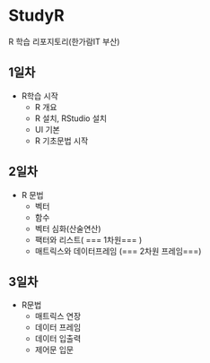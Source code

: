 # StudyR
R 학습 리포지토리(한가람IT 부산)

## 1일차
- R학습 시작
  - R 개요
  - R 설치, RStudio 설치
  - UI 기본
  - R 기초문법 시작


## 2일차
- R 문법
  - 벡터
  - 함수
  - 벡터 심화(산술연산)
  - 팩터와 리스트( === 1차원=== )
  - 매트릭스와 데이터프레임 (=== 2차원 프레임===)


## 3일차
- R문법
  - 매트릭스 연장
  - 데이터 프레임 
  - 데이터 입출력
  - 제어문 입문
